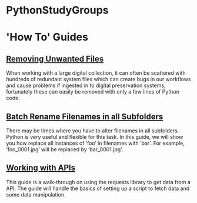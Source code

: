 # PythonStudyGroups

# 'How To' Guides

## [Removing Unwanted Files](https://github.com/Digital-Preservation-Coalition/PythonStudyGroups/blob/main/Use%20Case%20How%20To%20-%20Deleting%20Unwated%20FIles.md)
When working with a large digital collection, it can often be scattered with hundreds of redundant system files which can create bugs in our workflows and cause problems if ingested in to digital preservation systems, fortunately these can easily be removed with only a few lines of Python code.

## [Batch Rename Filenames in all Subfolders](https://github.com/Digital-Preservation-Coalition/PythonStudyGroups/blob/main/Use%20Case%20-%20How%20to%20batch%20rename%20files.md)
There may be times where you have to alter filenames in all subfolders. Python is very useful and flexible for this task. In this guide, we will show you how replace all instances of ‘foo’ in filenames with ‘bar’. For example, ‘foo_0001.jpg’ will be replaced by ‘bar_0001.jpg'.

## [Working with APIs](https://github.com/Digital-Preservation-Coalition/PythonStudyGroups/blob/main/Use%20Case%20-%20Working%20with%20apis.md)
This guide is a walk-through on using the requests library to get data from a API. The guide will handle the basics of setting up a script to fetch data and some data manipulation.

